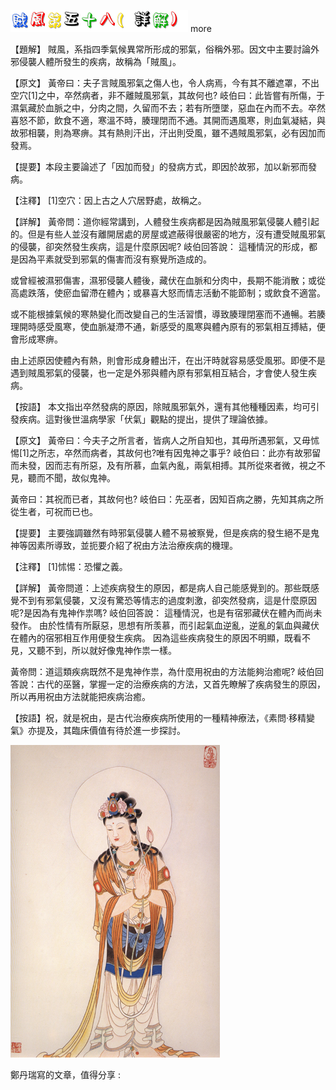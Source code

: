 


![58_58_賊風第五十八(詳解).gif](images/4a7fd172c30a8.gif)
 more 


【題解】
賊風，系指四季氣候異常所形成的邪氣，俗稱外邪。因文中主要討論外邪侵襲人體所發生的疾病，故稱為「賊風」。


【原文】
黃帝曰：夫子言賊風邪氣之傷人也，令人病焉，今有其不離遮罩，不出空穴[1]之中，卒然病者，非不離賊風邪氣，其故何也?
岐伯曰：此皆嘗有所傷，于濕氣藏於血脈之中，分肉之間，久留而不去；若有所墮墜，惡血在內而不去。卒然喜怒不節，飲食不適，寒溫不時，腠理閉而不通。其開而遇風寒，則血氣凝結，與故邪相襲，則為寒痹。其有熱則汗出，汗出則受風，雖不遇賊風邪氣，必有因加而發焉。


【提要】本段主要論述了「因加而發」的發病方式，即因於故邪，加以新邪而發病。


【注釋】
[1]空穴：因上古之人穴居野處，故稱之。


【詳解】
黃帝問：道你經常講到，人體發生疾病都是因為賊風邪氣侵襲人體引起的。但是有些人並沒有離開居處的房屋或遮蔽得很嚴密的地方，沒有遭受賊風邪氣的侵襲，卻突然發生疾病，這是什麼原因呢?
岐伯回答說：
這種情況的形成，都是因為平素就受到邪氣的傷害而沒有察覺所造成的。


或曾經被濕邪傷害，濕邪侵襲人體後，藏伏在血脈和分肉中，長期不能消散；或從高處跌落，使瘀血留滯在體內；或暴喜大怒而情志活動不能節制；或飲食不適當。


或不能根據氣候的寒熱變化而改變自己的生活習慣，導致腠理閉塞而不通暢。若腠理開時感受風寒，使血脈凝滯不通，新感受的風寒與體內原有的邪氣相互搏結，便會形成寒痹。


由上述原因使體內有熱，則會形成身體出汗，在出汗時就容易感受風邪。即便不是遇到賊風邪氣的侵襲，也一定是外邪與體內原有邪氣相互結合，才會使人發生疾病。


【按語】
本文指出卒然發病的原因，除賊風邪氣外，還有其他種種因素，均可引發疾病。這對後世溫病學家「伏氣」觀點的提出，提供了理論依據。


【原文】
黃帝曰：今夫子之所言者，皆病人之所自知也，其毋所遇邪氣，又毋怵惕[1]之所志，卒然而病者，其故何也?唯有因鬼神之事乎?
岐伯曰：此亦有故邪留而未發，因而志有所惡，及有所慕，血氣內亂，兩氣相搏。其所從來者微，視之不見，聽而不聞，故似鬼神。


黃帝曰：其祝而已者，其故何也?
岐伯曰：先巫者，因知百病之勝，先知其病之所從生者，可祝而已也。


【提要】
主要強調雖然有時邪氣侵襲人體不易被察覺，但是疾病的發生絕不是鬼神等因素所導致，並扼要介紹了祝由方法治療疾病的機理。


【注釋】
[1]怵惕：恐懼之義。


【詳解】
黃帝問道：上述疾病發生的原因，都是病人自己能感覺到的。那些既感覺不到有邪氣侵襲，又沒有驚恐等情志的過度刺激，卻突然發病，這是什麼原因呢?是因為有鬼神作祟嗎?
岐伯回答說：
這種情況，也是有宿邪藏伏在體內而尚未發作。
由於性情有所厭惡，思想有所羡慕，而引起氣血逆亂，逆亂的氣血與藏伏在體內的宿邪相互作用便發生疾病。
因為這些疾病發生的原因不明顯，既看不見，又聽不到，所以就好像鬼神作祟一樣。


黃帝問：道這類疾病既然不是鬼神作祟，為什麼用祝由的方法能夠治癒呢?
岐伯回答說：古代的巫醫，掌握一定的治療疾病的方法，又首先瞭解了疾病發生的原因，所以再用祝由方法就能把疾病治癒。


【按語】祝，就是祝由，是古代治療疾病所使用的一種精神療法，《素問‧移精變氣》亦提及，其臨床價值有待於進一步探討。


![09](images/3740651555_545550ae99_o.jpg)


鄭丹瑞寫的文章，值得分享 :           